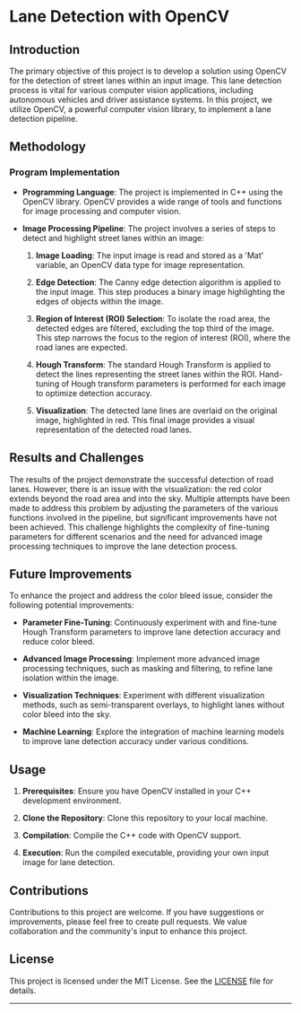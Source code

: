 # Lane Detection with OpenCV

## Introduction

The primary objective of this project is to develop a solution using OpenCV for the detection of street lanes within an input image. This lane detection process is vital for various computer vision applications, including autonomous vehicles and driver assistance systems. In this project, we utilize OpenCV, a powerful computer vision library, to implement a lane detection pipeline.

## Methodology

### Program Implementation

- **Programming Language**: The project is implemented in C++ using the OpenCV library. OpenCV provides a wide range of tools and functions for image processing and computer vision.

- **Image Processing Pipeline**: The project involves a series of steps to detect and highlight street lanes within an image:

  1. **Image Loading**: The input image is read and stored as a 'Mat' variable, an OpenCV data type for image representation.

  2. **Edge Detection**: The Canny edge detection algorithm is applied to the input image. This step produces a binary image highlighting the edges of objects within the image.

  3. **Region of Interest (ROI) Selection**: To isolate the road area, the detected edges are filtered, excluding the top third of the image. This step narrows the focus to the region of interest (ROI), where the road lanes are expected.

  4. **Hough Transform**: The standard Hough Transform is applied to detect the lines representing the street lanes within the ROI. Hand-tuning of Hough transform parameters is performed for each image to optimize detection accuracy.

  5. **Visualization**: The detected lane lines are overlaid on the original image, highlighted in red. This final image provides a visual representation of the detected road lanes.

## Results and Challenges

The results of the project demonstrate the successful detection of road lanes. However, there is an issue with the visualization: the red color extends beyond the road area and into the sky. Multiple attempts have been made to address this problem by adjusting the parameters of the various functions involved in the pipeline, but significant improvements have not been achieved. This challenge highlights the complexity of fine-tuning parameters for different scenarios and the need for advanced image processing techniques to improve the lane detection process.

## Future Improvements

To enhance the project and address the color bleed issue, consider the following potential improvements:

- **Parameter Fine-Tuning**: Continuously experiment with and fine-tune Hough Transform parameters to improve lane detection accuracy and reduce color bleed.

- **Advanced Image Processing**: Implement more advanced image processing techniques, such as masking and filtering, to refine lane isolation within the image.

- **Visualization Techniques**: Experiment with different visualization methods, such as semi-transparent overlays, to highlight lanes without color bleed into the sky.

- **Machine Learning**: Explore the integration of machine learning models to improve lane detection accuracy under various conditions.

## Usage

1. **Prerequisites**: Ensure you have OpenCV installed in your C++ development environment.

2. **Clone the Repository**: Clone this repository to your local machine.

3. **Compilation**: Compile the C++ code with OpenCV support.

4. **Execution**: Run the compiled executable, providing your own input image for lane detection.

## Contributions

Contributions to this project are welcome. If you have suggestions or improvements, please feel free to create pull requests. We value collaboration and the community's input to enhance this project.

## License

This project is licensed under the MIT License. See the [LICENSE](LICENSE) file for details.

---

 
